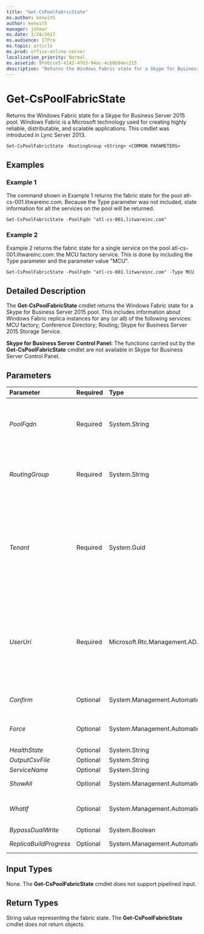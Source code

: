 ```yaml
---
title: "Get-CsPoolFabricState"
ms.author: kenwith
author: kenwith
manager: johmar
ms.date: 3/28/2017
ms.audience: ITPro
ms.topic: article
ms.prod: office-online-server
localization_priority: Normal
ms.assetid: 9fe6cce5-4142-47b3-94ac-4cb8b94ec215
description: "Returns the Windows Fabric state for a Skype for Business Server 2015 pool. Windows Fabric is a Microsoft technology used for creating highly reliable, distributable, and scalable applications. This cmdlet was introduced in Lync Server 2013."
---
```


# Get-CsPoolFabricState
 
Returns the Windows Fabric state for a Skype for Business Server 2015 pool. Windows Fabric is a Microsoft technology used for creating highly reliable, distributable, and scalable applications. This cmdlet was introduced in Lync Server 2013.
  
```
Get-CsPoolFabricState -RoutingGroup <String> <COMMON PARAMETERS>

```

## Examples
<a name="Examples"> </a>

### Example 1

The command shown in Example 1 returns the fabric state for the pool atl-cs-001.litwareinc.com. Because the Type parameter was not included, state information for all the services on the pool will be returned.
  
```
Get-CsPoolFabricState -PoolFqdn "atl-cs-001.litwareinc.com"
```

### Example 2

Example 2 returns the fabric state for a single service on the pool atl-cs-001.litwareinc.com: the MCU factory service. This is done by including the Type parameter and the parameter value "MCU".
  
```
Get-CsPoolFabricState -PoolFqdn "atl-cs-001.litwareinc.com" -Type MCU
```

## Detailed Description
<a name="DetailedDescription"> </a>

The **Get-CsPoolFabricState** cmdlet returns the Windows Fabric state for a Skype for Business Server 2015 pool. This includes information about Windows Fabric replica instances for any (or all) of the following services: MCU factory; Conference Directory; Routing; Skype for Business Server 2015 Storage Service.
  
 **Skype for Business Server Control Panel:** The functions carried out by the **Get-CsPoolFabricState** cmdlet are not available in Skype for Business Server Control Panel.
  
## Parameters
<a name="DetailedDescription"> </a>

|**Parameter**|**Required**|**Type**|**Description**|
|:-----|:-----|:-----|:-----|
| _PoolFqdn_ <br/> |Required  <br/> |System.String  <br/> |Fully qualified domain name of the pool being checked. You must supply the FQDN of a pool when calling this cmdlet; for example:  <br/>  `-PoolFqdn "atl-cs-001.litwareinc.com"` <br/> |
| _RoutingGroup_ <br/> |Required  <br/> |System.String  <br/> |Globally unique identifier (GUID) of the Windows Fabric routing group to be returned. Routing groups are used to specify the servers that users log onto.  <br/> |
| _Tenant_ <br/> |Required  <br/> |System.Guid  <br/> |Globally unique identifier (GUID) of the Skype for Business Online tenant account whose Windows Fabric pool state is being returned. For example:  <br/>  `-Tenant "38aad667-af54-4397-aaa7-e94c79ec2308"` <br/> You can return the tenant ID for each of your Skype for Business Online tenants by running this command:  <br/>  `Get-CsTenant | Select-Object DisplayName, TenantID` <br/> |
| _UserUri_ <br/> |Required  <br/> |Microsoft.Rtc.Management.AD.UserIdParameter  <br/> |Enables you to check the Windows fabric state for the pool used by a specific user. For example, to check the Windows fabric state for the user Ken Myer use this syntax:  <br/>  `-UserUri "sip:kenmyer@litwareinc.com"` <br/> Note that you can only specify one user URI per command.  <br/> |
| _Confirm_ <br/> |Optional  <br/> |System.Management.Automation.SwitchParameter  <br/> |Prompts you for confirmation before executing the command.  <br/> |
| _Force_ <br/> |Optional  <br/> |System.Management.Automation.SwitchParameter  <br/> |Suppresses the display of any non-fatal error message that might occur when running the command.  <br/> |
| _HealthState_ <br/> |Optional  <br/> |System.String  <br/> |PARAMVALUE: String  <br/> |
| _OutputCsvFile_ <br/> |Optional  <br/> |System.String  <br/> |PARAMVALUE: String  <br/> |
| _ServiceName_ <br/> |Optional  <br/> |System.String  <br/> |PARAMVALUE: String  <br/> |
| _ShowAll_ <br/> |Optional  <br/> |System.Management.Automation.SwitchParameter  <br/> |PARAMVALUE: SwitchParameter  <br/> |
| _WhatIf_ <br/> |Optional  <br/> |System.Management.Automation.SwitchParameter  <br/> |Describes what would happen if you executed the command without actually executing the command.  <br/> |
| _BypassDualWrite_ <br/> |Optional  <br/> |System.Boolean  <br/> |PARAMVALUE: $true | $false  <br/> |
| _ReplicaBuildProgress_ <br/> |Optional  <br/> |System.Management.Automation.SwitchParameter  <br/> |PARAMVALUE: SwitchParameter  <br/> |
   
## Input Types
<a name="InputTypes"> </a>

None. The **Get-CsPoolFabricState** cmdlet does not support pipelined input.
  
## Return Types
<a name="ReturnTypes"> </a>

String value representing the fabric state. The **Get-CsPoolFabricState** cmdlet does not return objects.
  

